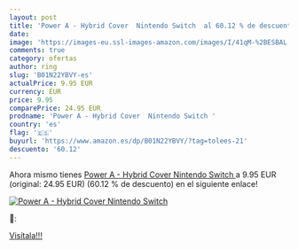 ```yaml
---
layout: post
title: 'Power A - Hybrid Cover  Nintendo Switch  al 60.12 % de descuento'
date: 
image: 'https://images-eu.ssl-images-amazon.com/images/I/41qM-%2BESBAL._SL200_.jpg'
comments: true
category: ofertas
author: ring
slug: 'B01N22YBVY-es'
actualPrice: 9.95 EUR
currency: EUR
price: 9.95
comparePrice: 24.95 EUR
prodname: 'Power A - Hybrid Cover  Nintendo Switch '
country: 'es'
flag: '🇪🇸'
buyurl: 'https://www.amazon.es/dp/B01N22YBVY/?tag=tolees-21'
descuento: '60.12'
---
```


Ahora mismo tienes [Power A - Hybrid Cover  Nintendo Switch ](https://www.amazon.es/dp/B01N22YBVY/?tag=tolees-21) a 9.95 EUR (original: 24.95 EUR) (60.12 %  de descuento) en el siguiente enlace!

[![Power A - Hybrid Cover  Nintendo Switch ](https://images-eu.ssl-images-amazon.com/images/I/41qM-%2BESBAL._SL200_.jpg)](https://www.amazon.es/dp/B01N22YBVY/?tag=tolees-21)

🔎:


[Visítala!!!](https://www.amazon.es/dp/B01N22YBVY/?tag=tolees-21)
